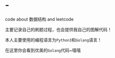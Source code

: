 # -
code about 数据结构 and leetcode


主要记录自己的刷题过程，也会提供我自己的图解代码！

本人主要使用的编程语言为`Python3`和`Golang`语言！

在这里你会看到优美的`Golang`代码~嘻嘻
